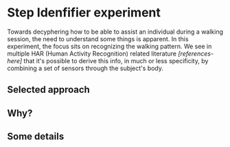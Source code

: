# Step Idenfifier experiment

Towards decyphering how to be able to assist an individual during a walking session, the need to understand some things is apparent. In this experiment, the focus sits on recognizing the walking pattern. We see in multiple HAR (Human Activity Recognition) related literature *[references-here]* that it's possible to derive this info, in much or less specificity, by combining a set of sensors through the subject's body.

## Selected approach

## Why?

## Some details
